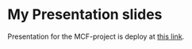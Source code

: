 # My Presentation slides

Presentation for the MCF-project is deploy at [this link](https://www.my-universe.hinnytsang.com/presentation-mcf-project/docs/presentation).